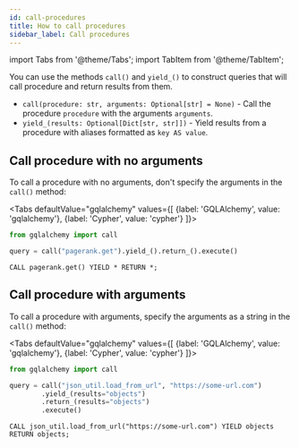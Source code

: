 ```yaml
---
id: call-procedures
title: How to call procedures
sidebar_label: Call procedures
---
```


import Tabs from '@theme/Tabs';
import TabItem from '@theme/TabItem';

You can use the methods `call()` and `yield_()` to construct queries that will
call procedure and return results from them.

- `call(procedure: str, arguments: Optional[str] = None)` - Call the procedure
  `procedure` with the arguments `arguments`.
- `yield_(results: Optional[Dict[str, str]])` - Yield results from a procedure
  with aliases formatted as `key AS value`.

## Call procedure with no arguments

To call a procedure with no arguments, don't specify the arguments in the
`call()` method:

<Tabs
  defaultValue="gqlalchemy"
  values={[
    {label: 'GQLAlchemy', value: 'gqlalchemy'},
    {label: 'Cypher', value: 'cypher'}
  ]}>
  <TabItem value="gqlalchemy">

```python
from gqlalchemy import call

query = call("pagerank.get").yield_().return_().execute()
```

  </TabItem>
  <TabItem value="cypher">

```cypher
CALL pagerank.get() YIELD * RETURN *;
```

</TabItem>
</Tabs>

## Call procedure with arguments

To call a procedure with arguments, specify the arguments as a string in the
`call()` method:

<Tabs
  defaultValue="gqlalchemy"
  values={[
    {label: 'GQLAlchemy', value: 'gqlalchemy'},
    {label: 'Cypher', value: 'cypher'}
  ]}>
  <TabItem value="gqlalchemy">

```python
from gqlalchemy import call

query = call("json_util.load_from_url", "https://some-url.com")
        .yield_(results="objects")
        .return_(results="objects")
        .execute()
```

  </TabItem>
  <TabItem value="cypher">

```cypher
CALL json_util.load_from_url("https://some-url.com") YIELD objects RETURN objects;
```

</TabItem>
</Tabs>
